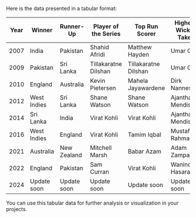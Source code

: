 Here is the data presented in a tabular format:

| Year | Winner       | Runner-Up   | Player of the Series  | Top Run Scorer       | Highest Wicket Taker  | Venue         |
|------|--------------|-------------|-----------------------|----------------------|-----------------------|---------------|
| 2007 | India        | Pakistan    | Shahid Afridi         | Matthew Hayden       | Umar Gul              | South Africa  |
| 2009 | Pakistan     | Sri Lanka   | Tillakaratne Dilshan  | Tillakaratne Dilshan | Umar Gul              | England       |
| 2010 | England      | Australia   | Kevin Pietersen       | Mahela Jayawardene   | Dirk Nannes           | West Indies   |
| 2012 | West Indies  | Sri Lanka   | Shane Watson          | Shane Watson         | Ajantha Mendis        | Sri Lanka     |
| 2014 | Sri Lanka    | India       | Virat Kohli           | Virat Kohli          | Ajantha Mendis        | Bangladesh    |
| 2016 | West Indies  | England     | Virat Kohli           | Tamim Iqbal          | Mustafizur Rahman     | India         |
| 2021 | Australia    | New Zealand | Mitchell Marsh        | Babar Azam           | Adam Zampa            | UAE/Oman      |
| 2022 | England      | Pakistan    | Sam Curran            | Virat Kohli          | Wanindu Hasaranga     | Australia     |
| 2024 | Update soon  | Update soon | Update soon           | Update soon          | Update soon           | Update soon   |

You can use this tabular data for further analysis or visualization in your projects.
